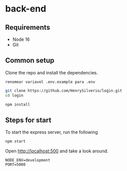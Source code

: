 # back-end

## Requirements

* Node 16
* Git

## Common setup

Clone the repo and install the dependencies.

```variaveis ambiente
renomear variavel .env.example para .env
```

```bash
git clone https://github.com/HenrySilverio/login.git
cd login
```

```bash
npm install
```

## Steps for start

To start the express server, run the following

```bash
npm start 
```

Open [http://localhost:500](http://localhost:5000) and take a look around.

```
NODE_ENV=development
PORT=5000
```
